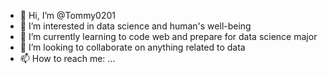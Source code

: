- 👋 Hi, I’m @Tommy0201
- 👀 I’m interested in data science and human's well-being
- 🌱 I’m currently learning to code web and prepare for data science major
- 💞️ I’m looking to collaborate on anything related to data
- 📫 How to reach me: ...

<!---
Tommy0201/Tommy0201 is a ✨ special ✨ repository because its `README.md` (this file) appears on your GitHub profile.
You can click the Preview link to take a look at your changes.
--->
